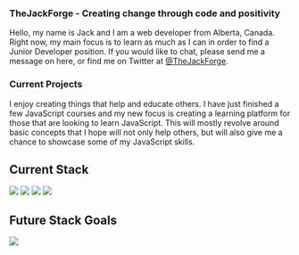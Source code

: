 ### TheJackForge - Creating change through code and positivity

<p>Hello, my name is Jack and I am a web developer from Alberta, Canada. Right now, my main focus is to learn as much as I can in order to find a Junior Developer position. If you would like to chat, please send me a message on here, or find me on Twitter at <a href="http://www.twitter.com/TheJackForge">@TheJackForge</a>.</p>

### Current Projects
<p>I enjoy creating things that help and educate others. I have just finished a few JavaScript courses and my new focus is creating a learning platform for those that are looking to learn JavaScript. This will mostly revolve around basic concepts that I hope will not only help others, but will also give me a chance to showcase some of my JavaScript skills.</p>
  
## Current Stack

<img src="https://img.shields.io/badge/HTML5-E34F26?logo=HTML5&logoColor=white&style=for-the-badge"> <img src="https://img.shields.io/badge/CSS3-1572B6?logo=CSS3&logoColor=white&style=for-the-badge"> <img src="https://img.shields.io/badge/JavaScript-F7DF1E?logo=JavaScript&logoColor=black&style=for-the-badge"> <img src="https://img.shields.io/badge/Tailwind CSS-38B2AC?logo=Tailwind-CSS&logoColor=black&style=for-the-badge"> 


## Future Stack Goals
<img src="https://img.shields.io/badge/React-61DAFB?logo=React&logoColor=black&style=for-the-badge">
